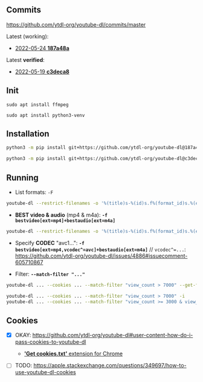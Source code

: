 ## Commits

https://github.com/ytdl-org/youtube-dl/commits/master

Latest (working):

- [2022-05-24 **187a48a**](https://github.com/ytdl-org/youtube-dl/commit/187a48aee29847664e0c4cd80fe90c32e1fb334b)

Latest **verified**:

- [2022-05-19 **c3deca8**](https://github.com/ytdl-org/youtube-dl/commit/c3deca86aedd2d8ab7cd0c596fd68b7aeb7c042d)

## Init

```
sudo apt install ffmpeg

sudo apt install python3-venv
```

## Installation

```sh
python3 -m pip install git+https://github.com/ytdl-org/youtube-dl@187a48aee29847664e0c4cd80fe90c32e1fb334b

python3 -m pip install git+https://github.com/ytdl-org/youtube-dl@c3deca86aedd2d8ab7cd0c596fd68b7aeb7c042d
```

## Running

- List formats: `-F`

```sh
youtube-dl --restrict-filenames -o '%(title)s-%(id)s.f%(format_id)s.%(ext)s' --write-info-json -F URL
```

- **BEST video & audio** (mp4 & m4a): **`-f bestvideo[ext=mp4]+bestaudio[ext=m4a]`**

```sh
youtube-dl --restrict-filenames -o '%(title)s-%(id)s.f%(format_id)s.%(ext)s' --write-info-json -f bestvideo[ext=mp4]+bestaudio[ext=m4a] URL
```

- Specify **CODEC** "avc1...": **`-f bestvideo[ext=mp4,vcodec^=avc]+bestaudio[ext=m4a]`** // `vcodec^=...`: https://github.com/ytdl-org/youtube-dl/issues/4886#issuecomment-605710867

- Filter: **`--match-filter "..."`**

```sh
youtube-dl ... --cookies ... --match-filter "view_count > 7000" --get-filename > out.txt

youtube-dl ... --cookies ... --match-filter "view_count > 7000" -i
youtube-dl ... --cookies ... --match-filter "view_count >= 3000 & view_count < 7000" -i
```

## Cookies

- [x] OKAY: https://github.com/ytdl-org/youtube-dl#user-content-how-do-i-pass-cookies-to-youtube-dl

    - [**'Get cookies.txt'** extension for Chrome](https://chrome.google.com/webstore/detail/get-cookiestxt/bgaddhkoddajcdgocldbbfleckgcbcid)

- [ ] TODO: https://apple.stackexchange.com/questions/349697/how-to-use-youtube-dl-cookies
